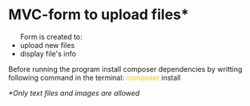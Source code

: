 <h1> MVC-form to upload files*</h1>
<ul> Form is created to:
<li> upload new files
<li> display file's info
</ul> 

Before running the program install composer dependencies 
by writting following command in the terminal:
<span style="color: #FFC107">composer</span> install


<i>*Only text files and images are allowed</i>